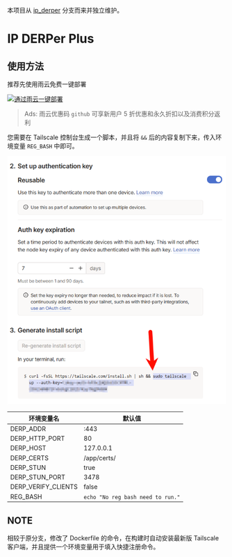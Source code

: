 本项目从 [ip_derper](https://github.com/yangchuansheng/ip_derper) 分支而来并独立维护。

# IP DERPer Plus

## 使用方法

推荐先使用雨云免费一键部署

[![通过雨云一键部署](https://rainyun-apps.cn-nb1.rains3.com/materials/deploy-on-rainyun-cn.svg)](https://app.rainyun.com/apps/rca/store/7021/github_?s=github_app7021)

> Ads: 雨云优惠码 `github` 可享新用户 5 折优惠和永久折扣以及消费积分返利

您需要在 Tailscale 控制台生成一个脚本，并且将 `&&` 后的内容复制下来，传入环境变量 `REG_BASH` 中即可。

![img.png](img/img.png)

| 环境变量名               | 默认值                               |
|---------------------|-----------------------------------|
| DERP_ADDR           | :443                              |
| DERP_HTTP_PORT      | 80                                |
| DERP_HOST           | 127.0.0.1                         |
| DERP_CERTS          | /app/certs/                       |
| DERP_STUN           | true                              |
| DERP_STUN_PORT      | 3478                              |
| DERP_VERIFY_CLIENTS | false                             |
| REG_BASH            | `echo "No reg bash need to run."` |


## NOTE

相较于原分支，修改了 Dockerfile 的命令，在构建时自动安装最新版 Tailscale 客户端，并且提供一个环境变量用于填入快捷注册命令。
